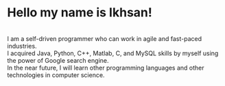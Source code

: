 <h1> Hello my name is Ikhsan! </h1>
<br />
I am a self-driven programmer who can work in agile and fast-paced industries. <br />
I acquired Java, Python, C++, Matlab, C, and MySQL skills by myself using the power of Google search engine. <br />
In the near future, I will learn other programming languages and other technologies in computer science.
